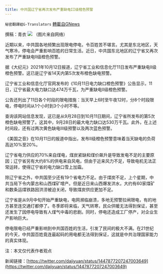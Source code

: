 ```yaml
---
title: 中共国辽宁省再次发布严重缺电II级橙色预警
---
```

`秘密翻譯組G-Translators` [轉載自GNews](https://gnews.org/zh-hans/1589235/)

撰稿：青衣
![](https://assets.gnews.org/wp-content/uploads/2021/10/图片1-37.png)
（图片来自网络）

近期以来，中共国各地频繁出现限电停电，令百姓苦不堪言。尤其是东北地区，天气寒冷，停电会严重影响百姓的日常生活。近日，中共国东北地区的辽宁省又再次发布了严重缺电II级橙色预警。

据《大纪元》2021年10月12日报道，辽宁省工业和信息化厅11日发布严重缺电II级橙色预警。这已是辽宁省14天内第5次发布橙色缺电预警。

辽宁省工业和信息化厅官网发布的《10月11日电力缺口橙色预警》公告显示，11日，辽宁省最大电力缺口达474万千瓦，为严重缺电II级橙色预警。

公告还列出了11日各个时段的限电措施：当天早上6时至午夜12时，分8个时段限电，停电时间从1个小时到3个小时不等。

查询该网站信息发现，这已是从9月28日到10月11日期间，辽宁省所发布的第5次橙色缺电预警了。这其中，9月28日的最大电力缺口达530万千瓦。此外，在上述时间段，还有过两次黄色缺电Ⅲ级预警以及两次蓝色预警。

《美国之音》在10月11日的报道中指出，发布II级橙色预警意味着当天缺电的负荷高达10%至20%。

辽宁省电力供应的70%来自煤电，煤炭紧缺和煤价飙升是导致发电不足的主要原因；辽宁省另有大约8%的供电来自风电，但由于近来风力不足，导致电机无法正常运转，使得辽宁省的电力缺口雪上加霜。

除辽宁省之外，中共国至少还有19个省电力不足。由于煤炭不足，上个星期，中共当局下令内蒙古和山西煤矿增产。但是近日来山西爆发洪水，大约有60家煤矿和数条运煤铁路因洪涝被迫关闭，导致煤炭供应更加不足。

辽宁省是从9月中旬开始严重缺电，电网濒临崩溃，多地无预警拉闸限电，有的地方甚至连交通灯都停了。冬季即将来临，天气转寒，民众供暖无法得到保证，甚至还发生了因停电导致有人煤气中毒的悲剧。同时，停电还造成工厂停产，对企业生产影响巨大。

停电限电已经严重影响到中共国百姓的生活，引发了民间的极大不满。在21世纪的今天，中共国百姓竟连最起码的用电都无法得到保证，这就是中共治理国家能力的真实体现。

注：本文仅代表作者观点

新闻链接：[https://twitter.com/dajiyuan/status/1447877207247003649](https://twitter.com/dajiyuan/status/1447877207247003649)
